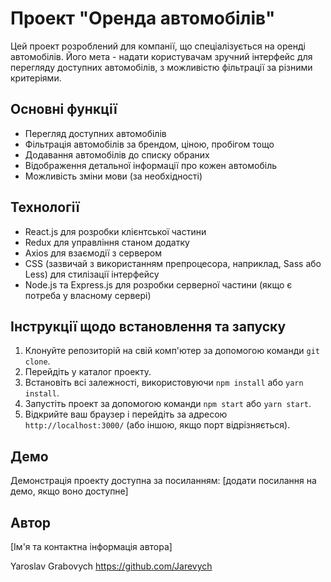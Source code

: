 # Проект "Оренда автомобілів"

Цей проект розроблений для компанії, що спеціалізується на оренді автомобілів. Його мета - надати користувачам зручний інтерфейс для перегляду доступних автомобілів, з можливістю фільтрації за різними критеріями.

## Основні функції

- Перегляд доступних автомобілів
- Фільтрація автомобілів за брендом, ціною, пробігом тощо
- Додавання автомобілів до списку обраних
- Відображення детальної інформації про кожен автомобіль
- Можливість зміни мови (за необхідності)

## Технології

- React.js для розробки клієнтської частини
- Redux для управління станом додатку
- Axios для взаємодії з сервером
- CSS (зазвичай з використанням препроцесора, наприклад, Sass або Less) для стилізації інтерфейсу
- Node.js та Express.js для розробки серверної частини (якщо є потреба у власному сервері)

## Інструкції щодо встановлення та запуску

1. Клонуйте репозиторій на свій комп'ютер за допомогою команди `git clone`.
2. Перейдіть у каталог проекту.
3. Встановіть всі залежності, використовуючи `npm install` або `yarn install`.
4. Запустіть проект за допомогою команди `npm start` або `yarn start`.
5. Відкрийте ваш браузер і перейдіть за адресою `http://localhost:3000/` (або іншою, якщо порт відрізняється).

## Демо

Демонстрація проекту доступна за посиланням: [додати посилання на демо, якщо воно доступне]

## Автор

[Ім'я та контактна інформація автора]

Yaroslav Grabovych 
https://github.com/Jarevych